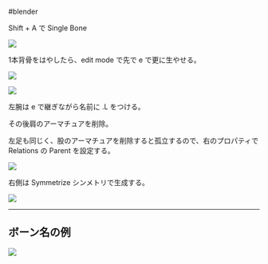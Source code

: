 #blender 


Shift + A で Single Bone

![](image-kmyedcc8.png)

1本背骨をはやしたら、edit mode で先で e  で更に生やせる。

![](image-kmyedtgg.png)

![](image-kmyee33c.png)

左腕は e  で継ぎながら名前に .L をつける。

その後肩のアーマチュアを削除。

左足も同じく、股のアーマチュアを削除すると孤立するので、右のプロパティで Relations の Parent を設定する。

![](2021-04-01-13-49-17-kmyefi16.png)

右側は Symmetrize シンメトリで生成する。

![](image-kmyegv2t.png)

---

## ボーン名の例

![](image-kmyehwro.png)

